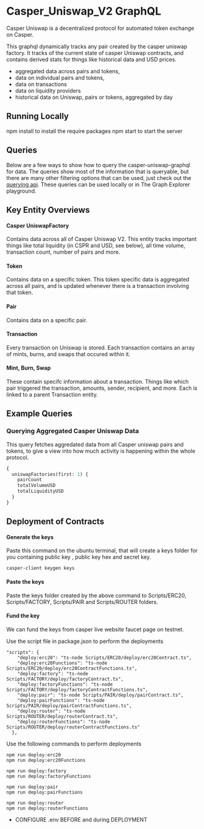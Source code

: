 # Casper_Uniswap_V2 GraphQL

Casper Uniswap is a decentralized protocol for automated token exchange on Casper.

This graphql dynamically tracks any pair created by the casper uniswap factory. It tracks of the current state of casper Uniswap contracts, and contains derived stats for things like historical data and USD prices.

- aggregated data across pairs and tokens,
- data on individual pairs and tokens,
- data on transactions
- data on liquidity providers
- historical data on Uniswap, pairs or tokens, aggregated by day

## Running Locally

npm install to install the require packages
npm start to start the server

## Queries

Below are a few ways to show how to query the casper-uniswap-graphql for data. The queries show most of the information that is queryable, but there are many other filtering options that can be used, just check out the [querying api](https://thegraph.com/docs/graphql-api). These queries can be used locally or in The Graph Explorer playground.

## Key Entity Overviews

#### Casper UniswapFactory

Contains data across all of Casper Uniswap V2. This entity tracks important things like total liquidity (in CSPR and USD, see below), all time volume, transaction count, number of pairs and more.

#### Token

Contains data on a specific token. This token specific data is aggregated across all pairs, and is updated whenever there is a transaction involving that token.

#### Pair

Contains data on a specific pair.

#### Transaction

Every transaction on Uniswap is stored. Each transaction contains an array of mints, burns, and swaps that occured within it.

#### Mint, Burn, Swap

These contain specifc information about a transaction. Things like which pair triggered the transaction, amounts, sender, recipient, and more. Each is linked to a parent Transaction entity.

## Example Queries

### Querying Aggregated Casper Uniswap Data

This query fetches aggredated data from all Casper uniswap pairs and tokens, to give a view into how much activity is happening within the whole protocol.

```graphql
{
  uniswapFactories(first: 1) {
    pairCount
    totalVolumeUSD
    totalLiquidityUSD
  }
}
```

## Deployment of Contracts

#### Generate the keys

Paste this command on the ubuntu terminal, that will create a keys folder for you containing public key , public key hex and secret key.

```
casper-client keygen keys

```
#### Paste the keys

Paste the keys folder created by the above command to Scripts/ERC20, Scripts/FACTORY, Scripts/PAIR and Scripts/ROUTER folders.

#### Fund the key

We can fund the keys from casper live website faucet page on testnet.


Use the script file in package.json to perform the deployments
```
"scripts": {
    "deploy:erc20": "ts-node Scripts/ERC20/deploy/erc20Contract.ts",
    "deploy:erc20Functions": "ts-node Scripts/ERC20/deploy/erc20ContractFunctions.ts",
    "deploy:factory": "ts-node Scripts/FACTORY/deploy/factoryContract.ts",
    "deploy:factoryFunctions": "ts-node Scripts/FACTORY/deploy/factoryContractFunctions.ts",
    "deploy:pair": "ts-node Scripts/PAIR/deploy/pairContract.ts",
    "deploy:pairFunctions": "ts-node Scripts/PAIR/deploy/pairContractFunctions.ts",
    "deploy:router": "ts-node Scripts/ROUTER/deploy/routerContract.ts",
    "deploy:routerFunctions": "ts-node Scripts/ROUTER/deploy/routerContractFunctions.ts"
  },
```

Use the following commands to perform deployments
```
npm run deploy:erc20
npm run deploy:erc20Functions

npm run deploy:factory
npm run deploy:factoryFunctions

npm run deploy:pair
npm run deploy:pairFunctions

npm run deploy:router
npm run deploy:routerFunctions

```

* CONFIGURE .env BEFORE and during DEPLOYMENT
